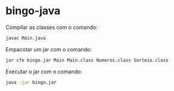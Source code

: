 # bingo-java

Compilar as classes com o comando:

```bash
javac Main.java
```

Empacotar um jar com o comando:


```bash
jar cfe bingo.jar Main Main.class Numeros.class Sorteio.class
```

Executar o jar com o comando:


```bash
java -jar bingo.jar
```
